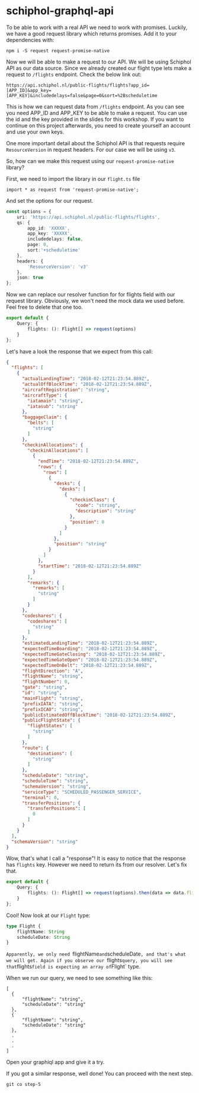 # schiphol-graphql-api
To be able to work with a real API we need to work with promises. Luckily,
we have a good request library which returns promises. Add it to your
dependencies with:

`npm i -S request request-promise-native`

Now we will be able to make a request to our API. We will be using Schiphol API
as our data source. Since we already created our flight type lets make a request
to `/flights` endpoint. Check the below link out:

`https://api.schiphol.nl/public-flights/flights?app_id=[APP_ID]&app_key=[APP_KEY]&includedelays=false&page=0&sort=%2Bscheduletime`

This is how we can request data from `/flights` endpoint. As you can see you need
APP_ID and APP_KEY to be able to make a request. You can use the id and the key provided
in the slides for this workshop. If you want to continue on this project afterwards,
you need to create yourself an account and use your own keys.

One more important detail about the Schiphol API is that requests require `ResourceVersion`
in request headers. For our case we will be using `v3`. 

So, how can we make this request using our `request-promise-native` library?

First, we need to import the library in our `flight.ts` file

`import * as request from 'request-promise-native';`

And set the options for our request.

```typescript
const options = {
    uri: 'https://api.schiphol.nl/public-flights/flights',
    qs: {
        app_id: 'XXXXX',
        app_key: 'XXXXX',
        includedelays: false,
        page: 0,
        sort:'+scheduletime'
    },
    headers: {
        'ResourceVersion': 'v3'
    },
    json: true
};
```

Now we can replace our resolver function for for flights field with
our request library. Obviously, we won't need the mock data we used before.
Feel free to delete that one too.

```typescript
export default {
    Query: {
        flights: (): Flight[] => request(options)
    }
};
```

Let's have a look the response that we expect from this call: 

```json
{
  "flights": [
    {
      "actualLandingTime": "2018-02-12T21:23:54.889Z",
      "actualOffBlockTime": "2018-02-12T21:23:54.889Z",
      "aircraftRegistration": "string",
      "aircraftType": {
        "iatamain": "string",
        "iatasub": "string"
      },
      "baggageClaim": {
        "belts": [
          "string"
        ]
      },
      "checkinAllocations": {
        "checkinAllocations": [
          {
            "endTime": "2018-02-12T21:23:54.889Z",
            "rows": {
              "rows": [
                {
                  "desks": {
                    "desks": [
                      {
                        "checkinClass": {
                          "code": "string",
                          "description": "string"
                        },
                        "position": 0
                      }
                    ]
                  },
                  "position": "string"
                }
              ]
            },
            "startTime": "2018-02-12T21:23:54.889Z"
          }
        ],
        "remarks": {
          "remarks": [
            "string"
          ]
        }
      },
      "codeshares": {
        "codeshares": [
          "string"
        ]
      },
      "estimatedLandingTime": "2018-02-12T21:23:54.889Z",
      "expectedTimeBoarding": "2018-02-12T21:23:54.889Z",
      "expectedTimeGateClosing": "2018-02-12T21:23:54.889Z",
      "expectedTimeGateOpen": "2018-02-12T21:23:54.889Z",
      "expectedTimeOnBelt": "2018-02-12T21:23:54.889Z",
      "flightDirection": "A",
      "flightName": "string",
      "flightNumber": 0,
      "gate": "string",
      "id": "string",
      "mainFlight": "string",
      "prefixIATA": "string",
      "prefixICAO": "string",
      "publicEstimatedOffBlockTime": "2018-02-12T21:23:54.889Z",
      "publicFlightState": {
        "flightStates": [
          "string"
        ]
      },
      "route": {
        "destinations": [
          "string"
        ]
      },
      "scheduleDate": "string",
      "scheduleTime": "string",
      "schemaVersion": "string",
      "serviceType": "SCHEDULED_PASSENGER_SERVICE",
      "terminal": 0,
      "transferPositions": {
        "transferPositions": [
          0
        ]
      }
    }
  ],
  "schemaVersion": "string"
}
```

Wow, that's what I call a "response"! It is easy to notice that the response
has `flights` key. However we need to return its from our resolver. Let's fix 
that.

```typescript
export default {
    Query: {
        flights: (): Flight[] => request(options).then(data => data.flights)
    }
};
```
 

Cool! Now look at our `Flight` type:

```typescript
type Flight {
    flightName: String
    scheduleDate: String
}
```

`Apparently, we only need `flightName` and `scheduleDate`, and that's what we will get.
Again if you observe our `flights` query, you will see that `flights` field is expecting
an array of `Flight` type.

When we run our query, we need to see something like this:

```
[
  {
      "flightName": "string",
      "scheduleDate": "string"
  },
  {
      "flightName": "string",
      "scheduleDate": "string"
  },
  .
  .
  .
]
``` 

Open your graphiql app and give it a try.

If you got a similar response, well done! You can proceed with the next step.

`git co step-5`
